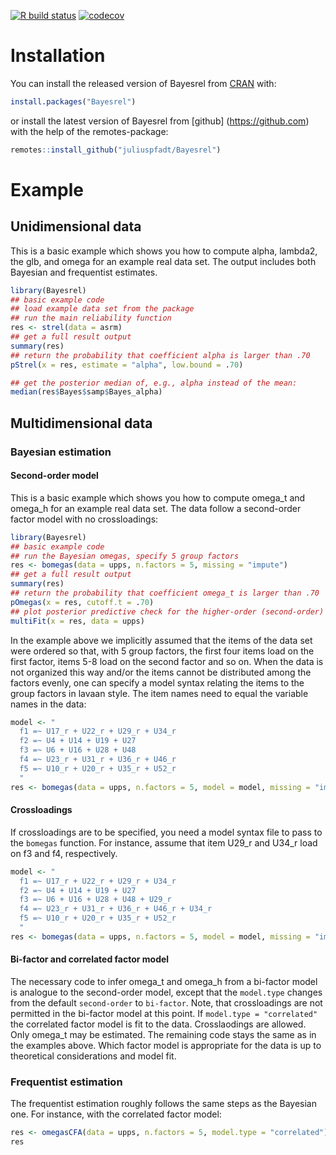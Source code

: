 

<!-- badges: start -->
[![R build status](https://github.com/juliuspfadt/Bayesrel/workflows/R-CMD-check/badge.svg)](https://github.com/juliuspfadt/Bayesrel/actions)
[![codecov](https://codecov.io/gh/juliuspfadt/Bayesrel/branch/master/graph/badge.svg?token=k559H2COd8)](https://codecov.io/gh/juliuspfadt/Bayesrel)
<!-- badges: end -->


# Installation

You can install the released version of Bayesrel from [CRAN](https://CRAN.R-project.org) with:

``` r
install.packages("Bayesrel")
```
or install the latest version of Bayesrel from [github] (https://github.com) with the help of the remotes-package:

```r
remotes::install_github("juliuspfadt/Bayesrel")
```

# Example

## Unidimensional data
This is a basic example which shows you how to compute alpha, lambda2, the glb, and omega for an example real data set.
The output includes both Bayesian and frequentist estimates. 

``` r
library(Bayesrel)
## basic example code
## load example data set from the package
## run the main reliability function
res <- strel(data = asrm)
## get a full result output
summary(res)
## return the probability that coefficient alpha is larger than .70
pStrel(x = res, estimate = "alpha", low.bound = .70)

## get the posterior median of, e.g., alpha instead of the mean:
median(res$Bayes$samp$Bayes_alpha)
```

## Multidimensional data
### Bayesian estimation
#### Second-order model
This is a basic example which shows you how to compute omega_t and omega_h for an example real data set. 
The data follow a second-order factor model with no crossloadings:

``` r
library(Bayesrel)
## basic example code
## run the Bayesian omegas, specify 5 group factors
res <- bomegas(data = upps, n.factors = 5, missing = "impute")
## get a full result output
summary(res)
## return the probability that coefficient omega_t is larger than .70
pOmegas(x = res, cutoff.t = .70)
## plot posterior predictive check for the higher-order (second-order) factor model
multiFit(x = res, data = upps)
```

In the example above we implicitly assumed that the items of the data set were ordered
so that, with 5 group factors, the first four items load on the first factor, 
items 5-8 load on the second factor and so on. When the data is not organized this way and/or the items 
cannot be distributed among the factors evenly, one can specify a model syntax relating the items 
to the group factors in lavaan style. The item names need to equal the variable names in the data:

``` r
model <- "
  f1 =~ U17_r + U22_r + U29_r + U34_r
  f2 =~ U4 + U14 + U19 + U27
  f3 =~ U6 + U16 + U28 + U48
  f4 =~ U23_r + U31_r + U36_r + U46_r
  f5 =~ U10_r + U20_r + U35_r + U52_r
  "
res <- bomegas(data = upps, n.factors = 5, model = model, missing = "impute")
```

#### Crossloadings
If crossloadings are to be specified, you need a model syntax file to pass to the `bomegas` function.
For instance, assume that item U29_r and U34_r load on f3 and f4, respectively.
``` r
model <- "
  f1 =~ U17_r + U22_r + U29_r + U34_r
  f2 =~ U4 + U14 + U19 + U27
  f3 =~ U6 + U16 + U28 + U48 + U29_r
  f4 =~ U23_r + U31_r + U36_r + U46_r + U34_r
  f5 =~ U10_r + U20_r + U35_r + U52_r
  "
res <- bomegas(data = upps, n.factors = 5, model = model, missing = "impute")
```

#### Bi-factor and correlated factor model
The necessary code to infer omega_t and omega_h from a bi-factor model is analogue to the second-order model, 
except that the `model.type` changes from the default `second-order` to `bi-factor`.
Note, that crossloadings are not permitted in the bi-factor model at this point. 
If `model.type = "correlated"` the correlated factor model is fit to the data. Crosslaodings are allowed. 
Only omega_t may be estimated. The remaining code stays the same as in the examples above. 
Which factor model is appropriate for the data is up to theoretical considerations and model fit.


### Frequentist estimation
The frequentist estimation roughly follows the same steps as the Bayesian one. For instance, with the 
correlated factor model: 

```r
res <- omegasCFA(data = upps, n.factors = 5, model.type = "correlated")
res
```

